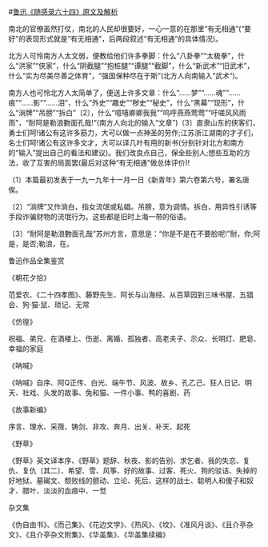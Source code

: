 #[鲁迅《随感录六十四》原文及解析](https://www.vrrw.net/wx/6702.html)

南北的官僚虽然打仗，南北的人民却很要好，一心一意的在那里“有无相通”(“要好”的表现形式就是“有无相通”，后两段叙述“有无相通”的具体情况)。

北方人可怜南方人太文弱，便教给他们许多拳脚：什么“八卦拳”“太极拳”，什么“洪家”“侠家”，什么“阴截腿”“抱桩腿”“谭腿”“截脚”，什么“新武术”“旧武术”，什么“实为尽美尽善之体育”，“强国保种尽在于斯”(北方人向南输入“武术”)。



南方人也可怜北方人太简单了，便送上许多文章：什么“……梦”“……魂”“……痕”“……影”“……泪”，什么“外史”“趣史”“秽史”“秘史”，什么“黑幕”“现形”，什么“淌牌”“吊膀”“拆白”〔2〕，什么“噫嘻卿卿我我”“呜呼燕燕莺莺”“吁嗟风风雨雨”，“耐阿是勒浪覅面孔哉!”(南方人向北的输入“文章”)〔3〕直隶山东的侠客们，勇士们呵!诸公有这许多筋力，大可以做一点神圣的劳作;江苏浙江湖南的才子们，名士们呵!诸公有这许多文才，大可以译几叶有用的新书(分别针对北方和南方的“输入”提出自己的看法和建议)。我们改良点自己，保全些别人;想些互助的方法，收了互害的局面罢(最后对这种“有无相通”做总体评价)!

〔1〕本篇最初发表于一九一九年十一月一日《新青年》第六卷第六号，署名唐俟。

〔2〕“淌牌”又作淌白，指女流氓或私娼。吊膀，意为调情。拆白，用异性引诱等手段诈骗财物的流氓行为。这些都是旧时上海一带的俗语。

〔3〕“耐阿是勒浪覅面孔哉”苏州方言，意思是：“你是不是在不要脸呢!”耐，你;阿是，是否;勒浪，在。

鲁迅作品全集鉴赏

《朝花夕拾》

范爱农、《二十四孝图》、藤野先生、阿长与山海经、从百草园到三味书屋、五猖会、狗·猫·鼠、琐记、无常

《仿徨》

祝福、弟兄、在酒楼上、伤逝、离婚、孤独者、高老夫子、示众、长明灯、肥皂、幸福的家庭

《呐喊》

《呐喊》自序、阿Q正传、白光、端午节、风波、故乡、孔乙己、狂人日记、明天、社戏、头发的故事、兔和猫、一件小事、鸭的喜剧、药

《故事新编》

序言、理水、采薇、铸剑、非攻、奔月、出关、补天、起死

《野草》

《野草》英文译本序、《野草》题辞、秋夜、影的告别、求乞者、我的失恋、复仇、复仇〔其二〕、希望、雪、风筝、好的故事、过客、死火、狗的驳诘、失掉的好地狱、墓碣文、颓败线的颤动、立论、死后、这样的战士、聪明人和傻子和奴才、腊叶、淡淡的血痕中、一觉

杂文集

《伪自由书》、《而己集》、《花边文学》、《热风》、《坟》、《准风月谈》、《且介亭杂文》、《且介亭杂文附集》、《华盖集》、《华盖集续编》

